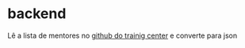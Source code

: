# backend

Lê a lista de mentores no [github do trainig center](https://raw.githubusercontent.com/training-center/mentoria/master/mentors-list.md) e converte para json
